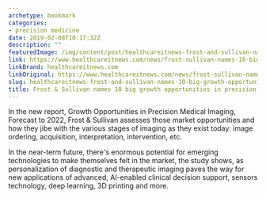 ```yaml
---
archetype: bookmark
categories:
- precision medicine
date: 2019-02-08T10:17:32Z
description: ""
featuredImage: /img/content/post/healthcareitnews-frost-and-sullivan-names-10-big-growth-opportunities-in-precision-medicine.jpg
link: https://www.healthcareitnews.com/news/frost-sullivan-names-10-big-growth-opportunities-precision-medicine
linkBrand: healthcareitnews.com
linkOriginal: https://www.healthcareitnews.com/news/frost-sullivan-names-10-big-growth-opportunities-precision-medicine
slug: healthcareitnews-frost-and-sullivan-names-10-big-growth-opportunities-in-precision-medicine
title: Frost & Sullivan names 10 big growth opportunities in precision medicine
---
```

In the new report, Growth Opportunities in Precision Medical Imaging, Forecast to 2022, Frost & Sullivan assesses those market opportunities and how they jibe with the various stages of imaging as they exist today: image ordering, acquisition, interpretation, intervention, etc.

In the near-term future, there's enormous potential for emerging technologies to make themselves felt in the market, the study shows, as personalization of diagnostic and therapeutic imaging paves the way for new applications of advanced, AI-enabled clinical decision support, sensors technology, deep learning, 3D printing and more.

